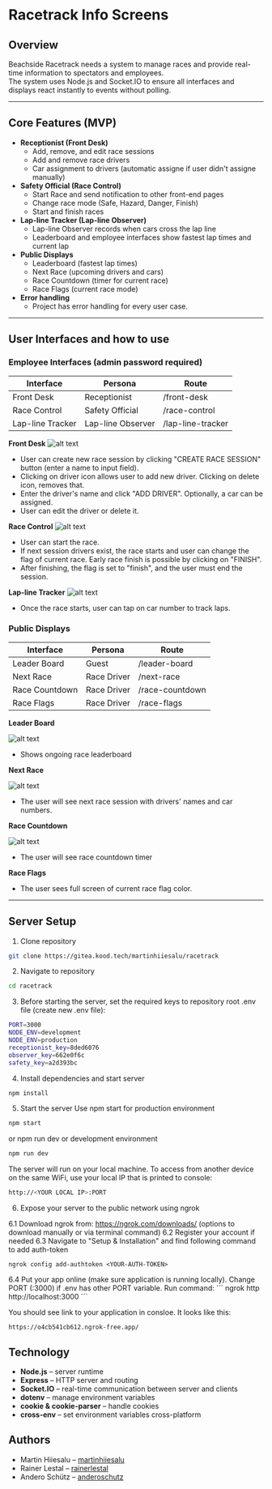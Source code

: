 # Racetrack Info Screens

## Overview
Beachside Racetrack needs a system to manage races and provide real-time information to spectators and employees.  
The system uses Node.js and Socket.IO to ensure all interfaces and displays react instantly to events without polling.

---

## Core Features (MVP)
- **Receptionist (Front Desk)**
  - Add, remove, and edit race sessions
  - Add and remove race drivers
  - Car assignment to drivers (automatic assigne if user didn't assigne manually)
- **Safety Official (Race Control)**
  - Start Race and send notification to other front-end pages
  - Change race mode (Safe, Hazard, Danger, Finish)
  - Start and finish races
- **Lap-line Tracker (Lap-line Observer)**
  - Lap-line Observer records when cars cross the lap line
  - Leaderboard and employee interfaces show fastest lap times and current lap
- **Public Displays**
  - Leaderboard (fastest lap times)
  - Next Race (upcoming drivers and cars)
  - Race Countdown (timer for current race)
  - Race Flags (current race mode)
- **Error handling**
  - Project has error handling for every user case.
---

## User Interfaces and how to use

### Employee Interfaces (admin password required)
| Interface          | Persona            | Route            |
|--------------------|--------------------|------------------|
| Front Desk         | Receptionist       | /front-desk      |
| Race Control       | Safety Official    | /race-control    |
| Lap-line Tracker   | Lap-line Observer  | /lap-line-tracker|

**Front Desk**
![alt text](/images/image.png)
- User can create new race session by clicking "CREATE RACE SESSION" button (enter a name to input field).
- Clicking on driver icon allows user to add new driver. Clicking on delete icon, removes that.
- Enter the driver's name and click "ADD DRIVER". Optionally, a car can be assigned.
- User can edit the driver or delete it.

**Race Control**
![alt text](/images/image-1.png)
- User can start the race.
- If next session drivers exist, the race starts and user can change the flag of current race. Early race finish is possible by clicking on "FINISH".
- After finishing, the flag is set to "finish", and the user must end the session.

**Lap-line Tracker**
![alt text](/images/image-3.png)
- Once the race starts, user can tap on car number to track laps. 

### Public Displays
| Interface        | Persona       | Route               |
|------------------|---------------|---------------------|
| Leader Board     | Guest         | /leader-board       |
| Next Race        | Race Driver   | /next-race          |
| Race Countdown   | Race Driver   | /race-countdown     |
| Race Flags       | Race Driver   | /race-flags         |

**Leader Board**

  ![alt text](/images/image0.png)
- Shows ongoing race leaderboard

**Next Race**

![alt text](/images/image-2.png)
- The user will see next race session with drivers' names and car numbers.

**Race Countdown**

![alt text](/images/image-4.png)
- The user will see race countdown timer

**Race Flags**
- The user sees full screen of current race flag color. 

---

## Server Setup

1. Clone repository

```bash
git clone https://gitea.kood.tech/martinhiiesalu/racetrack
```
2. Navigate to repository
```bash
cd racetrack
```
3. Before starting the server, set the required keys to repository root .env file (create new .env file):

```bash
PORT=3000
NODE_ENV=development
NODE_ENV=production
receptionist_key=8ded6076
observer_key=662e0f6c
safety_key=a2d393bc
```

4. Install dependencies and start server

```bash
npm install
```
5. Start the server
Use npm start for production environment
```bash
npm start
```
or npm run dev or development environment
```bash
npm run dev
```
The server will run on your local machine. To access from another device on the same WiFi, use your local IP that is printed to console:
```bash
http://<YOUR LOCAL IP>:PORT
```

6. Expose your server to the public network using ngrok

6.1 Download ngrok from: https://ngrok.com/downloads/ (options to download manually or via terminal command)
6.2 Register your account if needed
6.3 Navigate to "Setup & Installation" and find following command to add auth-token
```
ngrok config add-authtoken <YOUR-AUTH-TOKEN>
```
6.4 Put your app online (make sure application is running locally). Change PORT (:3000) if .env has other PORT variable. 
Run command:
´´´
ngrok http http://localhost:3000
´´´

You should see link to your application in consloe. It looks like this:
```
https://o4cb541cb612.ngrok-free.app/
```

## Technology
- **Node.js** – server runtime  
- **Express** – HTTP server and routing  
- **Socket.IO** – real-time communication between server and clients  
- **dotenv** – manage environment variables  
- **cookie & cookie-parser** – handle cookies  
- **cross-env** – set environment variables cross-platform  

## Authors

- Martin Hiiesalu – [martinhiiesalu](https://gitea.kood.tech/martinhiiesalu)  
- Rainer Lestal – [rainerlestal](https://gitea.kood.tech/rainerlestal)  
- Andero Schütz – [anderoschutz](https://gitea.kood.tech/anderoschutz)
